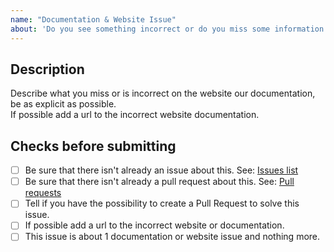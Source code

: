 ```yaml
---
name: "Documentation & Website Issue"
about: 'Do you see something incorrect or do you miss some information in the documentation or the website. Tell us.'
---
```


## Description
Describe what you miss or is incorrect on the website our documentation, be as explicit as possible.  
If possible add a url to the incorrect website documentation.


## Checks before submitting
* [ ] Be sure that there isn't already an issue about this. See: [Issues list](https://github.com/phpmd/phpmd/issues)
* [ ] Be sure that there isn't already a pull request about this. See: [Pull requests](https://github.com/phpmd/phpmd/pulls)
* [ ] Tell if you have the possibility to create a Pull Request to solve this issue.
* [ ] If possible add a url to the incorrect website or documentation.
* [ ] This issue is about 1 documentation or website issue and nothing more.